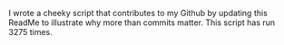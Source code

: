 I wrote a cheeky script that contributes to my Github by updating this ReadMe to illustrate why more than commits matter. This script has run 3275 times.